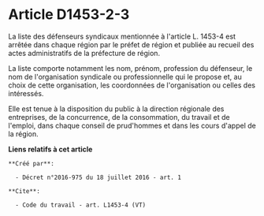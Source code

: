 # Article D1453-2-3

La liste des défenseurs syndicaux mentionnée à l'article L. 1453-4 est arrêtée dans chaque région par le préfet de région et
publiée au recueil des actes administratifs de la préfecture de région. 

La liste comporte notamment les nom, prénom, profession du défenseur, le nom de l'organisation syndicale ou professionnelle
qui le propose et, au choix de cette organisation, les coordonnées de l'organisation ou celles des intéressés. 

Elle est tenue à la disposition du public à la direction régionale des entreprises, de la concurrence, de la consommation, du
travail et de l'emploi, dans chaque conseil de prud'hommes et dans les cours d'appel de la région.

**Liens relatifs à cet article**

	**Créé par**:

	  - Décret n°2016-975 du 18 juillet 2016 - art. 1

	**Cite**:

	  - Code du travail - art. L1453-4 (VT)
